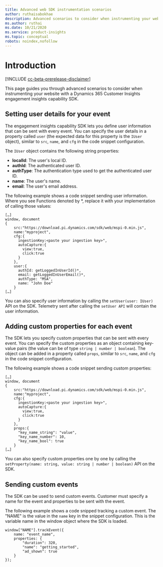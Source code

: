 ```yaml
---
title: Advanced web SDK instrumentation scenarios
author: ruthaisabokhae
description: Advanced scenarios to consider when instrumenting your website with an SDK
ms.author: ruthai
ms.date: 10/21/2020
ms.service: product-insights
ms.topic: conceptual
robots: noindex,nofollow
---
```


# Introduction

[!INCLUDE [cc-beta-prerelease-disclaimer]( ../includes/cc-beta-prerelease-disclaimer.md)]

This page guides you through advanced scenarios to consider when instrumenting your website with a Dynamics 365 Customer Insights engagement insights capability SDK.

## Setting user details for your event

The engagement insights capability SDK lets you define user information that can be sent with every event. You can specify the user details in a property called `user` (the expected data for this property is the `IUser` object), similar to `src`, `name`, and `cfg` in the code snippet configuration.

The `IUser` object contains the following string properties:

- **localId**: The user's local ID.
- **authId**: The authenticated user ID.
- **authType**: The authentication type used to get the authenticated user ID.
- **name**: The user's name.
- **email**: The user's email address.
    
The following example shows a code snippet sending user information. Where you see Functions denoted by *, replace it with your implementation of calling those values:  

```
[…]
window, document 
{
    src:"https://download.pi.dynamics.com/sdk/web/mspi-0.min.js", 
    name:"myproject",      
    cfg:{ 
      ingestionKey:<paste your ingestion key>", 
      autoCapture:{ 
        view:true, 
        click:true 
      }
    },
    user:{
      authId: getLoggedInUserId()*,
      email: getLoggedInUserEmail()*,
      authType: "MSA",
      name: "John Doe"
    }
[…]
```

You can also specify user information by calling the `setUser(user: IUser)` API on the SDK. Telemetry sent after calling the `setUser API` will contain the user information.

## Adding custom properties for each event

The SDK lets you specify custom properties that can be sent with every event. You can specify the custom properties as an object containing key-value pairs (the value can be of type `string | number | boolean`). The object can be added in a property called `props`, similar to `src`, `name`, and `cfg` in the code snippet configuration. 

The following example shows a code snippet sending custom properties:

```
[…]
window, document 
{
    src:"https://download.pi.dynamics.com/sdk/web/mspi-0.min.js", 
    name:"myproject",      
    cfg:{ 
      ingestionKey:<paste your ingestion key>", 
      autoCapture:{ 
        view:true, 
        click:true 
      }
    },
    props:{
      "key_name_string": "value",
      "key_name_number": 10,
      "key_name_bool": true
    }
[…]
```

You can also specify custom properties one by one by calling the `setProperty(name: string, value: string | number | boolean)` API on the SDK.

## Sending custom events

The SDK can be used to send custom events. Customer must specify a name for the event and properties to be sent with the event.

The following example shows a code snipped tracking a custom event. The "NAME" is the value in the `name` key in the snippet configuration. This is the variable name in the window object where the SDK is loaded.

```
window["NAME"].trackEvent({
    name: "event_name",
    properties: {
        "duration": 320,
        "name": "getting_started",
        "ad_shown": true
    }
});
```

